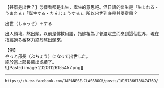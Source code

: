 【甚麼是出世？】怎樣看都是出生，誕生的意思吧。但日語的出生是「生まれる・うまれる」「誕生する・たんじょうする」。所以出世到底是甚麼意思？

出世（しゅっせ）＋する

出人頭地，熬出頭。以前是佛教用語，指佛祖為了普渡眾生而來到這個世界，現在指經過多番努力終於熬出頭來。

【例】  
やっと部長（ぶちょう）になって出世した。  
終於當上部長熬出成績了。  
![[Pasted image 20201126155457.png]]

---
`https://zh-tw.facebook.com/JAPANESE.CLASSROOM/posts/10157866786474769/`